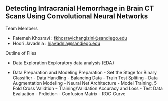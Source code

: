 ## Detecting Intracranial Hemorrhage in Brain CT Scans Using Convolutional Neural Networks
Team Members

* Fatemeh Khosravi : fkhosravichangizini@sandiego.edu
* Hoori Javadnia : hjavadnia@sandiego.edu
  
 Outline of Files
  * Data Exploration 
       Exploratory data analysis (EDA)

  * Data Preparation and Modeling
        Preparation
             - Set the Stage for Binary Classifier
             - Data Handling
             - Balancing Data
             - Train Test Spliting
             - Data Augmentation
         Modeling
             - Neural Net Architecture
             - Model Training, 5 Fold Cross Validtion
             - Training/Validation Accuracy and Loss
             - Test Data Evaluation
             - Prdiction 
             - Confusion Matrix
             - ROC Curve
